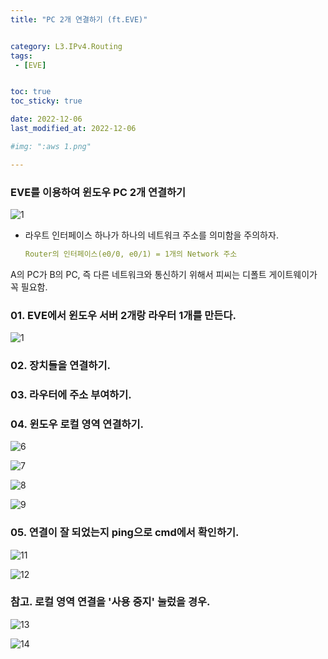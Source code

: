 ```yaml
---
title: "PC 2개 연결하기 (ft.EVE)"


category: L3.IPv4.Routing
tags:
 - [EVE]


toc: true
toc_sticky: true

date: 2022-12-06
last_modified_at: 2022-12-06

#img: ":aws 1.png"

---
```


<!-- outline-start -->



### EVE를 이용하여 윈도우 PC 2개 연결하기

![1](https://user-images.githubusercontent.com/117553252/211124754-4bd68412-3daa-41f0-9cb6-9b3fdef97853.png)


- 라우트 인터페이스 하나가 하나의 네트워크 주소를 의미함을 주의하자.

    ```yaml
    Router의 인터페이스(e0/0, e0/1) = 1개의 Network 주소
    ```

A의 PC가 B의 PC, 즉 다른 네트워크와 통신하기 위해서 피씨는 디폴트 게이트웨이가 꼭 필요함.



### 01. EVE에서 윈도우 서버 2개랑 라우터 1개를 만든다.
![1](https://user-images.githubusercontent.com/117553252/211124754-4bd68412-3daa-41f0-9cb6-9b3fdef97853.png)

### 02. 장치들을 연결하기.

### 03. 라우터에 주소 부여하기.

### 04. 윈도우 로컬 영역 연결하기.
![6](https://user-images.githubusercontent.com/117553252/211127783-44579bf1-8184-4671-bf52-b1d4d750fb13.png)



![7](https://user-images.githubusercontent.com/117553252/211127795-a38a21d6-0480-49e8-b413-7516f2986183.png)



![8](https://user-images.githubusercontent.com/117553252/211127802-4b30b1f9-278a-4b38-9077-ee52ebc97b67.png)



![9](https://user-images.githubusercontent.com/117553252/211127813-7cecf439-9aa4-4c2d-9f52-10fa4a3e835f.png)



### 05. 연결이 잘 되었는지 ping으로 cmd에서 확인하기.
![11](https://user-images.githubusercontent.com/117553252/211127872-bfaba0d7-e5fb-4f66-92e2-2b8ba20e34c3.png)



![12](https://user-images.githubusercontent.com/117553252/211127881-b024de95-9576-4abb-9912-d0d61e1e8db5.png)




### 참고. 로컬 영역 연결을 '사용 중지' 눌렀을 경우.
![13](https://user-images.githubusercontent.com/117553252/211127830-d70388a6-7a98-4a1f-ae9c-6fa3483a7430.png)



![14](https://user-images.githubusercontent.com/117553252/211127840-1bdc9005-5a10-434a-ae6e-74f91facfeda.png)
